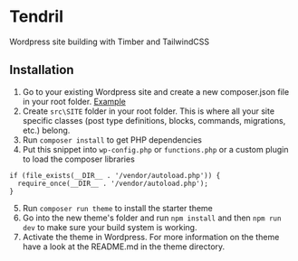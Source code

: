 # Tendril
Wordpress site building with Timber and TailwindCSS

## Installation

1. Go to your existing Wordpress site and create a new composer.json file in your root folder. [Example](https://gist.github.com/johannez/be711a101ac2e2d98c58c925579c05ae)
2. Create `src\SITE` folder in your root folder. This is where all your site specific classes (post type definitions, blocks, commands, migrations, etc.) belong.
3. Run `composer install` to get PHP dependencies
4. Put this snippet into `wp-config.php` or `functions.php` or a custom plugin to load the composer libraries
```
if (file_exists(__DIR__ . '/vendor/autoload.php')) {
  require_once(__DIR__ . '/vendor/autoload.php');
}
```
5. Run `composer run theme` to install the starter theme
6. Go into the new theme's folder and run `npm install` and then `npm run dev` to make sure your build system is working.
6. Activate the theme in Wordpress. For more information on the theme have a look at the README.md in the theme directory.

